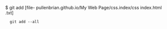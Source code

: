 $ git add [file-
        pullenbrian.github.io/My Web Page/css.index/css index.html
      .txt]
      
      git add --all



  <!DOCTYPE html>
<html>
<head>
    <meta charset="utf-8" />
    <meta http-equiv="X-UA-Compatible" content="IE=edge">
    <title>Page Title</title>
    <meta name="viewport" content="width=device-width, initial-scale=1">
    <link rel="stylesheet" type="text/css" media="screen" href="pullenbrian.github.io/My Web Page/css.index/css index.html" />
    <script src="main.js"></script>
</head>
<body>
    
</body>
</html>

   
